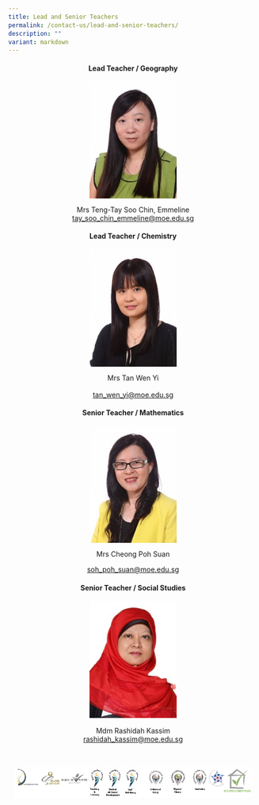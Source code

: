 ```yaml
---
title: Lead and Senior Teachers
permalink: /contact-us/lead-and-senior-teachers/
description: ""
variant: markdown
---
```

<center>


<h4>Lead Teacher / Geography</h4>


<img style="width:35%" src="/images/Mrs%20Teng%20Tay%20Soo%20Chin.jpeg">

Mrs Teng-Tay Soo Chin, Emmeline 
<br>
<a href="mailto:tay_soo_chin_emmeline@moe.edu.sg">tay_soo_chin_emmeline@moe.edu.sg</a>



<h4>Lead Teacher / Chemistry</h4>


<img style="width:35%" src="/images/Mrs%20Tan%20Wen%20Yi.jpeg">

Mrs Tan Wen Yi    
<br>
<a href="mailto:tan_wen_yi@moe.edu.sg">tan_wen_yi@moe.edu.sg</a>


<h4>Senior Teacher / Mathematics</h4>


<img style="width:35%" src="/images/Mrs%20Cheong%20Poh%20Suan.jpeg">

Mrs Cheong Poh Suan   

<a href="mailto:soh_poh_suan@moe.edu.sg">soh_poh_suan@moe.edu.sg</a>

<h4>Senior Teacher / Social Studies</h4>


<img style="width:35%" src="/images/Mdm%20Rashidah%20Kassim.jpeg">
<br>
Mdm Rashidah Kassim<br>
<a href="mailto:rashidah_kassim@moe.edu.sg">rashidah_kassim@moe.edu.sg</a>
	
<br>
<br>
<br>

<style>  
img {  
display: block;  
margin-left: auto;  
margin-right: auto;  
}  
</style>  
<img src="/images/banner_awards_.png" alt="banner awards" style="width:95%;"></center>